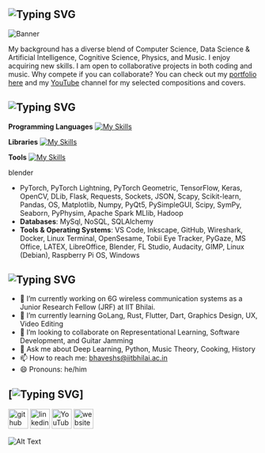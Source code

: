 ## ![Typing SVG](https://readme-typing-svg.demolab.com?font=Fira+Code&duration=1000&pause=1000&width=435&lines=Hi+there+%F0%9F%91%8B%2C+I'm+Bhavesh+Sonwani;I+am+a+developer%2C+researcher%2C+and;a+self-taught+musician.)


![Banner](https://github.com/s10bhavesh/s10bhavesh.github.io/blob/c9bf6fdd05563eda28ecc311bd10c517145339ac/images/Bhavesh_banner.png)


My background has a diverse blend of Computer Science, Data Science & Artificial Intelligence, Cognitive Science, Physics, and Music. I enjoy acquiring new skills. I am open to collaborative projects in both coding and music. Why compete if you can collaborate? You can check out my [portfolio here](https://s10bhavesh.github.io "portfolio") and my [YouTube](https://www.youtube.com/@TheSonicBlues999 "youtube-channel") channel for my selected compositions and covers.

## ![Typing SVG](https://readme-typing-svg.demolab.com?font=Fira+Code&duration=2000&pause=1000&width=435&lines=Skills)


**Programming Languages**
[![My Skills](https://skillicons.dev/icons?i=py,matlab,c,cpp,r,bash,powershell,mysql,js,html,css&perline=15)](https://skillicons.dev)

**Libraries**
[![My Skills](https://skillicons.dev/icons?i=pytorch,tensorflow,flask,&perline=15)](https://skillicons.dev)


**Tools**
[![My Skills](https://skillicons.dev/icons?i=blende,&perline=15)](https://skillicons.dev)


blender
-  PyTorch, PyTorch Lightning, PyTorch Geometric, TensorFlow, Keras, OpenCV, DLib, Flask, Requests,
Sockets, JSON, Scapy, Scikit-learn, Pandas, OS, Matplotlib, Numpy, PyQt5, PySimpleGUI, Scipy, SymPy, Seaborn,
PyPhysim, Apache Spark MLlib, Hadoop
- **Databases**: MySql, NoSQL, SQLAlchemy
- **Tools & Operating Systems**: VS Code, Inkscape, GitHub, Wireshark, Docker, Linux Terminal, OpenSesame, Tobii
Eye Tracker, PyGaze, MS Office, LATEX, LibreOffice, Blender, FL Studio, Audacity, GIMP, Linux (Debian), Raspberry
Pi OS, Windows

## ![Typing SVG](https://readme-typing-svg.demolab.com?font=Fira+Code&duration=2000&pause=1000&width=435&lines=Additional+Information)

- 🔭 I’m currently working on 6G wireless communication systems as a Junior Research Fellow (JRF) at IIT Bhilai. 
- 🌱 I’m currently learning GoLang, Rust, Flutter, Dart, Graphics Design, UX, Video Editing 
- 👯 I’m looking to collaborate on Representational Learning, Software Development, and Guitar Jamming 
- 💬 Ask me about Deep Learning, Python, Music Theory, Cooking, History 
- 📫 How to reach me: bhaveshs@iitbhilai.ac.in 
- 😄 Pronouns: he/him 

## [![Typing SVG](https://readme-typing-svg.demolab.com?font=Fira+Code&duration=2000&pause=1000&width=435&lines=Links+to+)]

[<img src='https://cdn.jsdelivr.net/npm/simple-icons@3.0.1/icons/github.svg' alt='github' height='40'>](https://github.com/https://github.com/s10bhavesh)  [<img src='https://cdn.jsdelivr.net/npm/simple-icons@3.0.1/icons/linkedin.svg' alt='linkedin' height='40'>](https://www.linkedin.com/in/https://www.linkedin.com/in/bhavesh-sonwani-85415015//)  [<img src='https://cdn.jsdelivr.net/npm/simple-icons@3.0.1/icons/youtube.svg' alt='YouTube' height='40'>](https://www.youtube.com/channel/https://www.youtube.com/@TheSonicBlues999)  [<img src='https://cdn.jsdelivr.net/npm/simple-icons@3.0.1/icons/icloud.svg' alt='website' height='40'>](https://s10bhavesh.github.io)  

![Alt Text](https://github.com/s10bhavesh/s10bhavesh.github.io/blob/c9bf6fdd05563eda28ecc311bd10c517145339ac/images/dino.gif )

